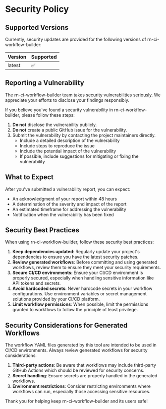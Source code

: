 # Security Policy

## Supported Versions

Currently, security updates are provided for the following versions of rn-ci-workflow-builder:

| Version | Supported          |
| ------- | ------------------ |
| latest  | :white_check_mark: |

## Reporting a Vulnerability

The rn-ci-workflow-builder team takes security vulnerabilities seriously. We appreciate your efforts to disclose your findings responsibly.

If you believe you've found a security vulnerability in rn-ci-workflow-builder, please follow these steps:

1. **Do not** disclose the vulnerability publicly.
2. **Do not** create a public GitHub issue for the vulnerability.
3. Submit the vulnerability by contacting the project maintainers directly.
   - Include a detailed description of the vulnerability
   - Include steps to reproduce the issue
   - Include the potential impact of the vulnerability
   - If possible, include suggestions for mitigating or fixing the vulnerability

## What to Expect

After you've submitted a vulnerability report, you can expect:

- An acknowledgment of your report within 48 hours
- A determination of the severity and impact of the report
- An estimated timeframe for addressing the vulnerability
- Notification when the vulnerability has been fixed

## Security Best Practices

When using rn-ci-workflow-builder, follow these security best practices:

1. **Keep dependencies updated**: Regularly update your project's dependencies to ensure you have the latest security patches.
2. **Review generated workflows**: Before committing and using generated workflows, review them to ensure they meet your security requirements.
3. **Secure CI/CD environments**: Ensure your CI/CD environment is properly secured, especially when handling sensitive information like API tokens and secrets.
4. **Avoid hardcoded secrets**: Never hardcode secrets in your workflow configurations. Use environment variables or secret management solutions provided by your CI/CD platform.
5. **Limit workflow permissions**: When possible, limit the permissions granted to workflows to follow the principle of least privilege.

## Security Considerations for Generated Workflows

The workflow YAML files generated by this tool are intended to be used in CI/CD environments. Always review generated workflows for security considerations:

1. **Third-party actions**: Be aware that workflows may include third-party GitHub Actions which should be reviewed for security concerns.
2. **Secret handling**: Ensure secrets are properly handled in the generated workflows.
3. **Environment restrictions**: Consider restricting environments where workflows can run, especially those accessing sensitive resources.

Thank you for helping keep rn-ci-workflow-builder and its users safe!